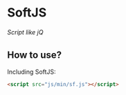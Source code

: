 # SoftJS
###### Script like jQ

## How to use?
Including SoftJS:
```html
<script src="js/min/sf.js"></script>
```


